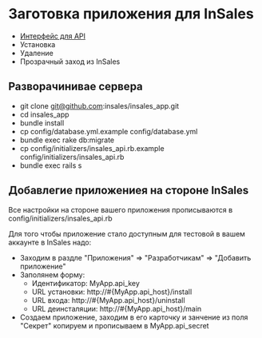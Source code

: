 Заготовка приложения для InSales
================================

* [Интерфейс для API](https://github.com/insales/insales_api)
* Установка
* Удаление
* Прозрачный заход из InSales

Разворачинивае сервера
----------------------

* git clone git@github.com:insales/insales_app.git
* cd insales_app
* bundle install
* cp config/database.yml.example config/database.yml
* bundle exec rake db:migrate
* cp config/initializers/insales_api.rb.example config/initializers/insales_api.rb
* bundle exec rails s


Добавлегие приложениея на стороне InSales
-----------------------------------------

Все настройки на стороне вашего приложения прописываются в
config/initializers/insales_api.rb

Для того чтобы приложение стало доступным для тестовой
в вашем аккаунте в InSales надо:

* Заходим в раздле "Приложения" => "Разработчикам" => "Добавить приложение"
* Заполянем форму:
  * Идентификатор:    MyApp.api_key
  * URL установки:    http://#{MyApp.api_host}/install
  * URL входа:        http://#{MyApp.api_host}/uninstall
  * URL деинсталяции: http://#{MyApp.api_host}/main
* Создаем приложение, заходим в его карточку и занчение из поля "Секрет" копируем и прописываем в MyApp.api_secret


